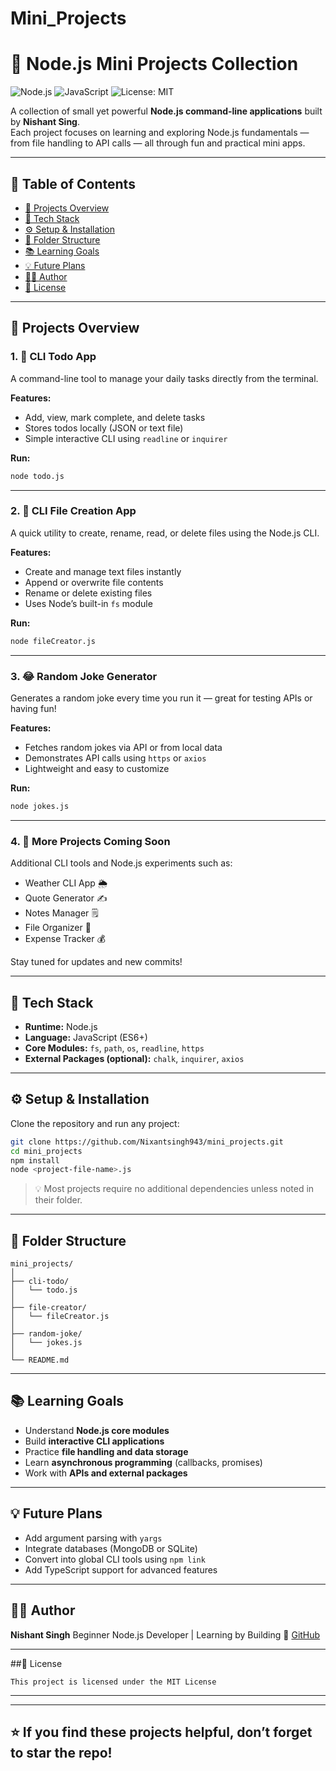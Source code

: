 # Mini_Projects


# 🧠 Node.js Mini Projects Collection

![Node.js](https://img.shields.io/badge/Node.js-43853D?style=for-the-badge&logo=node.js&logoColor=white)
![JavaScript](https://img.shields.io/badge/JavaScript-FFD700?style=for-the-badge&logo=javascript&logoColor=black)
![License: MIT](https://img.shields.io/badge/License-MIT-blue.svg?style=for-the-badge)

A collection of small yet powerful **Node.js command-line applications** built by **Nishant Sing**.  
Each project focuses on learning and exploring Node.js fundamentals — from file handling to API calls — all through fun and practical mini apps.

---

## 📖 Table of Contents

- [🚀 Projects Overview](#-projects-overview)
- [🧰 Tech Stack](#-tech-stack)
- [⚙️ Setup & Installation](#️-setup--installation)
- [📂 Folder Structure](#-folder-structure)
- [📚 Learning Goals](#-learning-goals)
- [💡 Future Plans](#-future-plans)
- [👨‍💻 Author](#-author)
- [📜 License](#-license)


---

## 🚀 Projects Overview

### 1. 📝 CLI Todo App
A command-line tool to manage your daily tasks directly from the terminal.

**Features:**
- Add, view, mark complete, and delete tasks  
- Stores todos locally (JSON or text file)  
- Simple interactive CLI using `readline` or `inquirer`

**Run:**
```bash
node todo.js
````

---

### 2. 📂 CLI File Creation App

A quick utility to create, rename, read, or delete files using the Node.js CLI.

**Features:**

* Create and manage text files instantly
* Append or overwrite file contents
* Rename or delete existing files
* Uses Node’s built-in `fs` module

**Run:**

```bash
node fileCreator.js
```

---

### 3. 😂 Random Joke Generator

Generates a random joke every time you run it — great for testing APIs or having fun!

**Features:**

* Fetches random jokes via API or from local data
* Demonstrates API calls using `https` or `axios`
* Lightweight and easy to customize

**Run:**

```bash
node jokes.js
```

---

### 4. 🧩 More Projects Coming Soon

Additional CLI tools and Node.js experiments such as:

* Weather CLI App 🌦️
* Quote Generator ✍️
* Notes Manager 🗒️
* File Organizer 📁
* Expense Tracker 💰

Stay tuned for updates and new commits!

---

## 🧰 Tech Stack

* **Runtime:** Node.js
* **Language:** JavaScript (ES6+)
* **Core Modules:** `fs`, `path`, `os`, `readline`, `https`
* **External Packages (optional):** `chalk`, `inquirer`, `axios`

---

## ⚙️ Setup & Installation

Clone the repository and run any project:

```bash
git clone https://github.com/Nixantsingh943/mini_projects.git
cd mini_projects
npm install
node <project-file-name>.js
```

> 💡 Most projects require no additional dependencies unless noted in their folder.

---

## 📂 Folder Structure

```
mini_projects/
│
├── cli-todo/
│   └── todo.js
│
├── file-creator/
│   └── fileCreator.js
│
├── random-joke/
│   └── jokes.js
│
└── README.md
```

---

## 📚 Learning Goals

* Understand **Node.js core modules**
* Build **interactive CLI applications**
* Practice **file handling and data storage**
* Learn **asynchronous programming** (callbacks, promises)
* Work with **APIs and external packages**

---

## 💡 Future Plans

* Add argument parsing with `yargs`
* Integrate databases (MongoDB or SQLite)
* Convert into global CLI tools using `npm link`
* Add TypeScript support for advanced features

---

## 👨‍💻 Author

**Nishant Singh**
Beginner Node.js Developer | Learning by Building
🔗 [GitHub](https://github.com/Nixantsingh943)

---



##📜 License
```
This project is licensed under the MIT License
```
---
---
⭐ **If you find these projects helpful, don’t forget to star the repo!**
---

